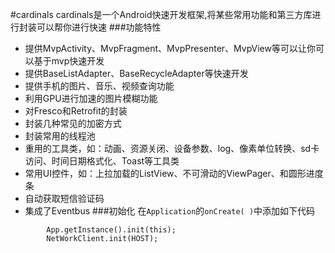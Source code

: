 #cardinals
cardinals是一个Android快速开发框架,将某些常用功能和第三方库进行封装可以帮你进行快速
###功能特性
* 提供MvpActivity、MvpFragment、MvpPresenter、MvpView等可以让你可以基于mvp快速开发
* 提供BaseListAdapter、BaseRecycleAdapter等快速开发
* 提供手机的图片、音乐、视频查询功能
* 利用GPU进行加速的图片模糊功能
* 对Fresco和Retrofit的封装
* 封装几种常见的加密方式
* 封装常用的线程池
* 重用的工具类，如：动画、资源关闭、设备参数、log、像素单位转换、sd卡访问、时间日期格式化、Toast等工具类
* 常用UI控件，如：上拉加载的ListView、不可滑动的ViewPager、和圆形进度条
* 自动获取短信验证码
* 集成了Eventbus
###初始化
在`Application`的`onCreate( )`中添加如下代码
```
        App.getInstance().init(this);
        NetWorkClient.init(HOST);
```
